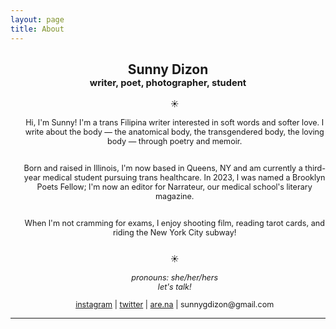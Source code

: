 ```yaml
---
layout: page
title: About
---
```

<center><h2>Sunny Dizon<br>
<a style="font-size:70%">writer, poet, photographer, student</a><br>
</h2></center>
<!-- 
![me](/assets/img/bg_1.jpg) -->

<div class="biolist">
	<center>
<ul style="list-style-type: none; font-size:90%">
	<li>☀️</li>
<br>
Hi, I'm Sunny! I'm a trans Filipina writer interested in soft words and softer love. I write about the body — the anatomical body, the transgendered body, the loving body — through poetry and memoir. <br><br>

Born and raised in Illinois, I'm now based in Queens, NY and am currently a third-year medical student pursuing trans healthcare. In 2023, I was named a Brooklyn Poets Fellow; I'm now an editor for Narrateur, our medical school's literary magazine. <br><br>

When I'm not cramming for exams, I enjoy shooting film, reading tarot cards, and riding the New York City subway!<br><br>
	<li>☀️</li><br>
	<li><i>pronouns: she/her/hers</i></li>
	<li><i>let's talk!</i></li>
<li><a href="https://www.instagram.com/thedizonmustard/">instagram</a> |
<a href="https://twitter.com/sunnypockyy">twitter</a> | <a href="https://www.are.na/sunny/">are.na</a> | sunnygdizon@gmail.com </li>

</ul> </center> </div> 

<hr>




<!-- <li><strong>info</strong>: infj, enneagram 9</li>
<li><strong>birthday</strong>: July 30th</li>
<li><strong>interests</strong>: writing, biology, Japanese</li>
<li><strong>"what's your sign??"</strong>: leo, pisces, libra</li>
<li><strong>milk tea order</strong>: jasmine milk tea, boba, 75% sugar, less ice</li>
<li><strong>word of the day</strong>: "Komorebi," sunlight filtering through trees</li>
<li><strong>social media</strong>: <a href="https://twitter.com/lycheekimchi">twitter</a>, <a href="https://lycheekimchi.tumblr.com/">tumblr</a>, <a href="https://medium.com/@themichaeldizon/">medium</a></li> -->

